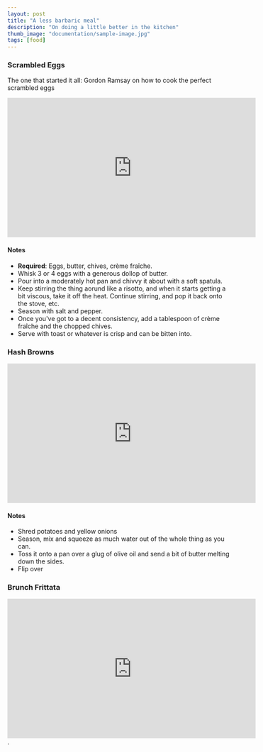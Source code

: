 ```yaml
---
layout: post
title: "A less barbaric meal"
description: "On doing a little better in the kitchen"
thumb_image: "documentation/sample-image.jpg"
tags: [food]
---
```


### Scrambled Eggs
The one that started it all: Gordon Ramsay on how to cook the perfect scrambled eggs
<iframe width="560" height="315" src="https://www.youtube.com/embed/PUP7U5vTMM0?rel=0" frameborder="0" gesture="media" allow="encrypted-media" allowfullscreen></iframe>

#### Notes
- **Required**: Eggs, butter, chives, crème fraîche.
- Whisk 3 or 4 eggs with a generous dollop of butter.
- Pour into a moderately hot pan and chivvy it about with a soft spatula.
- Keep stirring the thing aorund like a risotto, and when it starts getting a bit viscous, take it off the heat. Continue stirring, and pop it back onto the stove, etc.
- Season with salt and pepper.
- Once you've got to a decent consistency, add a tablespoon of crème fraîche and the chopped chives.
- Serve with toast or whatever is crisp and can be bitten into.

### Hash Browns
<iframe width="560" height="315" src="https://www.youtube.com/embed/nRGz2md8l28?rel=0" frameborder="0" gesture="media" allow="encrypted-media" allowfullscreen></iframe>

#### Notes
- Shred potatoes and yellow onions
- Season, mix and squeeze as much water out of the whole thing as you can.
- Toss it onto a pan over a glug of olive oil and send a bit of butter melting down the sides.
- Flip over

### Brunch Frittata
<iframe width="560" height="315" src="https://www.youtube.com/embed/9Wj-T_PIEGY?rel=0" frameborder="0" gesture="media" allow="encrypted-media" allowfullscreen></iframe>
.
